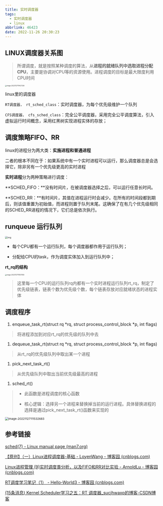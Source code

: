 ```yaml
---
title: 实时调度器
tags:
  - 实时调度器
  - linux
abbrlink: 46423
date: 2022-11-26 20:30:23
---
```


## LINUX调度器关系图

> 所谓调度，就是按照某种调度的算法，从**进程的就绪队列中选取进程分配CPU**，主要是协调对CPU等的资源使用。进程调度的目标是最大限度利用CPU时间

<img src="https://cdn.jsdelivr.net/gh/Kong-PR/Typora-picture@latest/img/image-20221127111427338.png" alt="image-20221127111427338" style="zoom: 33%;" />

linux里的调度器

`RT调度器， rt_sched_class`：实时调度器，为每个优先级维护一个队列

`CFS调度器， cfs_sched_class`：完全公平调度器，采用完全公平调度算法，引入虚拟运行时间概念，采用红黑树实现进程实体的存放；





## 调度策略FIFO、RR

linux的进程分为两大类：**实施进程和普通进程**

二者的根本不同在于：如果系统中有一个实时进程可以运行，那么调度器总是会选择它，除非另有一个优先级更高的实时进程

**实时进程**分为两种策略进行调度：

**SCHED_FIFO：**没有时间片，在被调度器选择之后，可以运行任意长时间。

**SCHED_RR：**有时间片，其值在进程运行时会减少。在所有的时间段都到期后，则该值重置为初始值，而进程则置于队列末尾。这确保了在有几个优先级相同的SCHED_RR进程的情况下，它们总是依次执行。





## runqueue 运行队列

<img src="https://cdn.jsdelivr.net/gh/Kong-PR/Typora-picture@latest/img/asynccode" alt="img" style="zoom:50%;" />

- 每个CPU都有一个运行队列，每个调度器都作用于运行队列；

- 分配给CPU的task，作为调度实体加入到运行队列中；

**rt_rq的结构**

<img src="https://cdn.jsdelivr.net/gh/Kong-PR/Typora-picture@latest/img/image-20221127111507059.png" alt="image-20221127111507059" style="zoom: 33%;" />

> 这里每一个CPU的运行队列rq内都有一个实时进程运行队列rt_rq，制定了优先级链表，链表个数为优先级个数，每个链表存放对应就绪状态的进程实体





## 调度程序

1. enqueue_task_rt(struct rq *rq, struct process_control_block *p, int flags)

> 将进程添加到对应rt_rq的优先级的队列中去

1. dequeue_task_rt(struct rq *rq, struct process_control_block *p, int flags)

> 从rt_rq的优先级队列中取出某一个进程

1. pick_next_task_rt()

> 从优先级队列中取出当前优先级最高的进程

1. sched_rt()

> - 此函数是进程调度的核心函数
>
> - 核心逻辑：选择另一个进程来替换掉当前的运行进程。具体替换进程的选择是通过pick_next_task_rt()函数来实现的

<img src="https://cdn.jsdelivr.net/gh/Kong-PR/Typora-picture@latest/img/image-20221127111532683.png" alt="image-20221127111532683" style="zoom: 67%;" />



## 参考链接

[sched(7) - Linux manual page (man7.org)](https://www.man7.org/linux/man-pages/man7/sched.7.html)

[【原创】（一）Linux进程调度器-基础 - LoyenWang - 博客园 (cnblogs.com)](https://www.cnblogs.com/LoyenWang/p/12249106.html)

[Linux进程管理 (9)实时调度类分析，以及FIFO和RR对比实验 - ArnoldLu - 博客园 (cnblogs.com)](https://www.cnblogs.com/arnoldlu/p/9025981.html)

[RT调度学习笔记（1） - Hello-World3 - 博客园 (cnblogs.com)](https://www.cnblogs.com/hellokitty2/p/14199741.html)

[(15条消息) Kernel Scheduler学习之五：RT 调度器_sucjhwaxp的博客-CSDN博客](https://blog.csdn.net/sucjhwaxp/article/details/106602613)